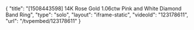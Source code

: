 {
    "title": "[1508443598] 14K Rose Gold 1.06ctw Pink and White Diamond Band Ring",
    "type": "solo",
    "layout": "iframe-static",
    "videoId": "123178611",
    "url": "\/tvpembed\/123178611"
}